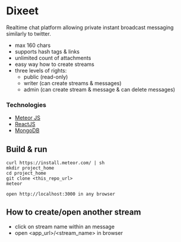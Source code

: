 Dixeet
===========

Realtime chat platform allowing private instant broadcast messaging similarly to twitter.

 - max 160 chars
 - supports hash tags & links
 - unlimited count of attachments
 - easy way how to create streams
 - three levels of rights:
    - public (read-only)
    - writer (can create streams & messages)
    - admin (can create stream & message & can delete messages)

### Technologies
 - [Meteor JS](https://www.meteor.com/)
 - [ReactJS](https://facebook.github.io/react/)
 - [MongoDB](https://www.mongodb.org/)


## Build & run

    curl https://install.meteor.com/ | sh
    mkdir project_home
    cd project_home
    git clone <this_repo_url>
    meteor
    
    open http://localhost:3000 in any browser
    
## How to create/open another stream    

 - click on stream name within an message
 - open &lt;app_url&gt;/&lt;stream_name&gt; in browser